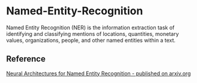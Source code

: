 # Named-Entity-Recognition
Named Entity Recognition (NER) is the information extraction task of identifying and classifying mentions of locations, quantities, monetary values, organizations, people, and other named entities within a text. 

## Reference 
[Neural Architectures for Named Entity Recognition - published on arxiv.org]( https://arxiv.org/pdf/1603.01360.pdf)
